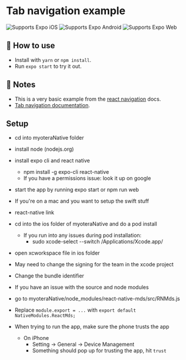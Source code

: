 # Tab navigation example

<p>
  <!-- iOS -->
  <img alt="Supports Expo iOS" longdesc="Supports Expo iOS" src="https://img.shields.io/badge/iOS-4630EB.svg?style=flat-square&logo=APPLE&labelColor=999999&logoColor=fff" />
  <!-- Android -->
  <img alt="Supports Expo Android" longdesc="Supports Expo Android" src="https://img.shields.io/badge/Android-4630EB.svg?style=flat-square&logo=ANDROID&labelColor=A4C639&logoColor=fff" />
  <!-- Web -->
  <img alt="Supports Expo Web" longdesc="Supports Expo Web" src="https://img.shields.io/badge/web-4630EB.svg?style=flat-square&logo=GOOGLE-CHROME&labelColor=4285F4&logoColor=fff" />
</p>

## 🚀 How to use

- Install with `yarn` or `npm install`.
- Run `expo start` to try it out.

## 📝 Notes

- This is a very basic example from the [react navigation](https://reactnavigation.org/) docs.
- [Tab navigation documentation](https://reactnavigation.org/docs/tab-based-navigation).


## Setup

- cd into myoteraNative folder
- install node (nodejs.org)
- install expo cli and react native
  - npm install -g expo-cli react-native
  - If you have a permissions issue: look it up on google
- start the app by running expo start or npm run web

- If you're on a mac and you want to setup the swift stuff
- react-native link
- cd into the ios folder of myoteraNative and do a pod install
  - If you run into any issues during pod installation:
    - sudo xcode-select --switch /Applications/Xcode.app/
- open xcworkspace file in ios folder

- May need to change the signing for the team in the xcode project
- Change the bundle identifier

- If you have an issue with the source and node modules
- go to myoteraNative/node_modules/react-native-mds/src/RNMds.js
- Replace `module.export = ...` with `export default NativeModules.ReactMds;`

- When trying to run the app, make sure the phone trusts the app
  - On iPhone
    - Setting -> General -> Device Management
    - Something should pop up for trusting the app, hit `trust`
